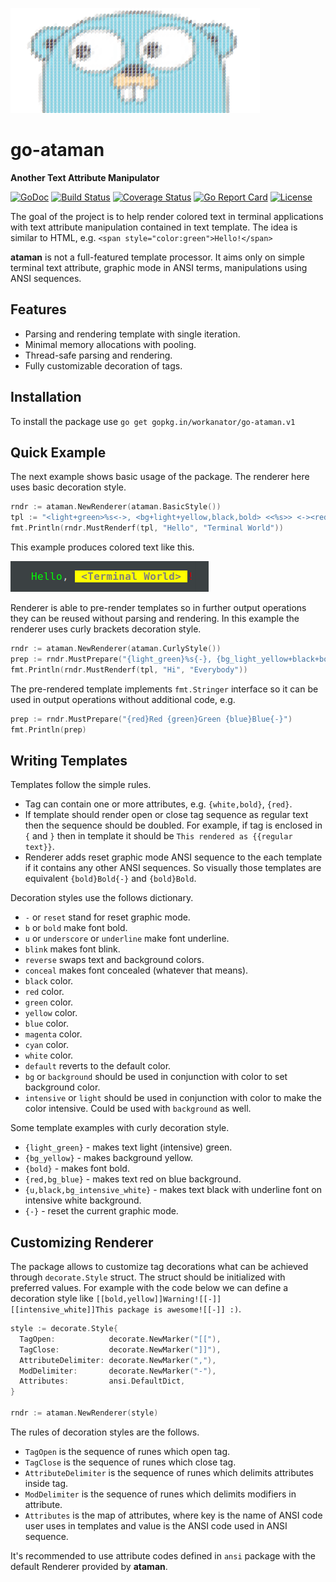 ![Gopher Ataman](https://github.com/workanator/repo-faces/blob/main/go-ataman/main.png)

# go-ataman
**Another Text Attribute Manipulator**

[![GoDoc](https://godoc.org/gopkg.in/workanator/go-ataman.v1?status.svg)](https://godoc.org/gopkg.in/workanator/go-ataman.v1)
[![Build Status](https://travis-ci.org/workanator/go-ataman.svg?branch=master)](https://travis-ci.org/workanator/go-ataman)
[![Coverage Status](https://coveralls.io/repos/github/workanator/go-ataman/badge.svg?branch=master)](https://coveralls.io/github/workanator/go-ataman?branch=master)
[![Go Report Card](https://goreportcard.com/badge/github.com/workanator/go-ataman)](https://goreportcard.com/report/github.com/workanator/go-ataman)
[![License](https://img.shields.io/dub/l/vibe-d.svg)](https://github.com/workanator/go-ataman/blob/master/LICENSE)

The goal of the project is to help render colored text in terminal applications
with text attribute manipulation contained in text template.
The idea is similar to HTML, e.g. `<span style="color:green">Hello!</span>`

**ataman** is not a full-featured template processor. It aims only on simple
terminal text attribute, graphic mode in ANSI terms, manipulations using
ANSI sequences.

## Features

- Parsing and rendering template with single iteration.
- Minimal memory allocations with pooling.
- Thread-safe parsing and rendering.
- Fully customizable decoration of tags.

## Installation

To install the package use `go get gopkg.in/workanator/go-ataman.v1`

## Quick Example

The next example shows basic usage of the package. The renderer here uses
basic decoration style.

```go
rndr := ataman.NewRenderer(ataman.BasicStyle())
tpl := "<light+green>%s<->, <bg+light+yellow,black,bold> <<%s>> <-><red>!"
fmt.Println(rndr.MustRenderf(tpl, "Hello", "Terminal World"))

```

This example produces colored text like this.

![Example Output](https://github.com/workanator/repo-faces/blob/main/go-ataman/example1.png)

Renderer is able to pre-render templates so in further output operations they
can be reused without parsing and rendering. In this example the renderer uses
curly brackets decoration style.

```go
rndr := ataman.NewRenderer(ataman.CurlyStyle())
prep := rndr.MustPrepare("{light_green}%s{-}, {bg_light_yellow+black+bold} <%s> {-}{red}!")
fmt.Println(rndr.MustRenderf(tpl, "Hi", "Everybody"))
```

The pre-rendered template implements `fmt.Stringer` interface so it can be used
in output operations without additional code, e.g.

```go
prep := rndr.MustPrepare("{red}Red {green}Green {blue}Blue{-}")
fmt.Println(prep)
```

## Writing Templates

Templates follow the simple rules.

- Tag can contain one or more attributes, e.g. `{white,bold}`, `{red}`.
- If template should render open or close tag sequence as regular text then
  the sequence should be doubled. For example, if tag is enclosed in `{` and `}`
  then in template it should be `This rendered as {{regular text}}`.
- Renderer adds reset graphic mode ANSI sequence to the each template if it
  contains any other ANSI sequences. So visually those templates are equivalent
  `{bold}Bold{-}` and `{bold}Bold`.

Decoration styles use the follows dictionary.

* `-` or `reset` stand for reset graphic mode.
* `b` or `bold` make font bold.
* `u` or `underscore` or `underline` make font underline.
* `blink` makes font blink.
* `reverse` swaps text and background colors.
* `conceal` makes font concealed (whatever that means).
* `black` color.
* `red` color.
* `green` color.
* `yellow` color.
* `blue` color.
* `magenta` color.
* `cyan` color.
* `white` color.
* `default` reverts to the default color.
* `bg` or `background` should be used in conjunction with color to set
  background color.
* `intensive` or `light` should be used in conjunction with color to make
  the color intensive. Could be used with `background` as well.

Some template examples with curly decoration style.

- `{light_green}` - makes text light (intensive) green.
- `{bg_yellow}` - makes background yellow.
- `{bold}` - makes font bold.
- `{red,bg_blue}` - makes text red on blue background.
- `{u,black,bg_intensive_white}` - makes text black with underline font on
  intensive white background.
- `{-}` - reset the current graphic mode.

## Customizing Renderer

The package allows to customize tag decorations what can be achieved through
`decorate.Style` struct. The struct should be initialized with preferred
values. For example with the code below we can define a decoration style
like `[[bold,yellow]]Warning![[-]] [[intensive_white]]This package is awesome![[-]] :)`.

```go
style := decorate.Style{
  TagOpen:            decorate.NewMarker("[["),
  TagClose:           decorate.NewMarker("]]"),
  AttributeDelimiter: decorate.NewMarker(","),
  ModDelimiter:       decorate.NewMarker("-"),
  Attributes:         ansi.DefaultDict,
}

rndr := ataman.NewRenderer(style)
```

The rules of decoration styles are the follows.

- `TagOpen` is the sequence of runes which open tag.
- `TagClose` is the sequence of runes which close tag.
- `AttributeDelimiter` is the sequence of runes which delimits attributes
  inside tag.
- `ModDelimiter` is the sequence of runes which delimits modifiers
  in attribute.
- `Attributes` is the map of attributes, where key is the name of ANSI code
  user uses in templates and value is the ANSI code used in ANSI sequence.

It's recommended to use attribute codes defined in `ansi` package with the
default Renderer provided by **ataman**.
